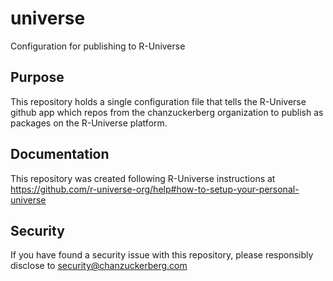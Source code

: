 # universe
Configuration for publishing to R-Universe


## Purpose

This repository holds a single configuration file that tells the R-Universe github app which repos from the chanzuckerberg organization to publish as packages on the R-Universe platform.

## Documentation

This repository was created following R-Universe instructions at https://github.com/r-universe-org/help#how-to-setup-your-personal-universe

## Security

If you have found a security issue with this repository, please responsibly disclose to security@chanzuckerberg.com

